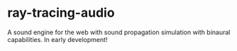 ray-tracing-audio
=================

A sound engine for the web with sound propagation simulation with binaural capabilities. In early development!
